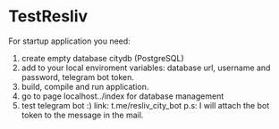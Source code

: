 # TestResliv
For startup application you need:
1. create empty database citydb (PostgreSQL)
2. add to your local enviroment variables: database url, username and password, telegram bot token.
3. build, compile and run application.
4. go to page localhost../index for database management
5. test telegram bot :) link: t.me/resliv_city_bot
p.s: I will attach the bot token to the message in the mail.
